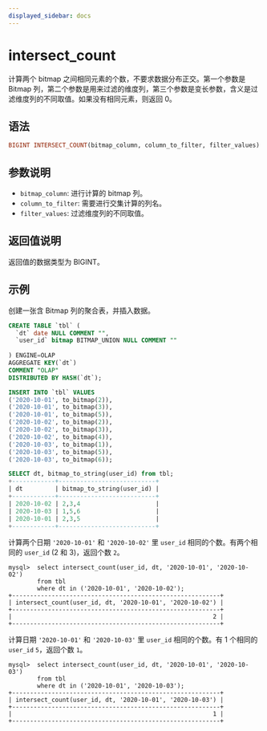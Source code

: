 ```yaml
---
displayed_sidebar: docs
---
```


# intersect_count



计算两个 bitmap 之间相同元素的个数，不要求数据分布正交。第一个参数是 Bitmap 列，第二个参数是用来过滤的维度列，第三个参数是变长参数，含义是过滤维度列的不同取值。如果没有相同元素，则返回 0。

## 语法

```Haskell
BIGINT INTERSECT_COUNT(bitmap_column, column_to_filter, filter_values)
```

## 参数说明

- `bitmap_column`: 进行计算的 bitmap 列。
- `column_to_filter`: 需要进行交集计算的列名。
- `filter_values`: 过滤维度列的不同取值。

## 返回值说明

返回值的数据类型为 BIGINT。

## 示例

创建一张含 Bitmap 列的聚合表，并插入数据。

```SQL
CREATE TABLE `tbl` (
  `dt` date NULL COMMENT "",
  `user_id` bitmap BITMAP_UNION NULL COMMENT ""
  
) ENGINE=OLAP
AGGREGATE KEY(`dt`)
COMMENT "OLAP"
DISTRIBUTED BY HASH(`dt`);

INSERT INTO `tbl` VALUES
('2020-10-01', to_bitmap(2)),
('2020-10-01', to_bitmap(3)),
('2020-10-01', to_bitmap(5)),
('2020-10-02', to_bitmap(2)),
('2020-10-02', to_bitmap(3)),
('2020-10-02', to_bitmap(4)),
('2020-10-03', to_bitmap(1)),
('2020-10-03', to_bitmap(5)),
('2020-10-03', to_bitmap(6));

SELECT dt, bitmap_to_string(user_id) from tbl;
+------------+---------------------------+
| dt         | bitmap_to_string(user_id) |
+------------+---------------------------+
| 2020-10-02 | 2,3,4                     |
| 2020-10-03 | 1,5,6                     |
| 2020-10-01 | 2,3,5                     |
+------------+---------------------------+
```

计算两个日期 `'2020-10-01'` 和 `'2020-10-02'` 里 `user_id` 相同的个数。有两个相同的 `user_id` (2 和 3)，返回个数 `2`。

```plaintext
mysql>  select intersect_count(user_id, dt, '2020-10-01', '2020-10-02')
        from tbl
        where dt in ('2020-10-01', '2020-10-02');
+----------------------------------------------------------+
| intersect_count(user_id, dt, '2020-10-01', '2020-10-02') |
+----------------------------------------------------------+
|                                                        2 |
+----------------------------------------------------------+
```

计算日期 `'2020-10-01'` 和 `'2020-10-03'` 里 `user_id` 相同的个数。有 1 个相同的 `user_id` `5`，返回个数 `1`。

```plaintext
mysql>  select intersect_count(user_id, dt, '2020-10-01', '2020-10-03')
        from tbl
        where dt in ('2020-10-01', '2020-10-03');
+----------------------------------------------------------+
| intersect_count(user_id, dt, '2020-10-01', '2020-10-03') |
+----------------------------------------------------------+
|                                                        1 |
+----------------------------------------------------------+
```
